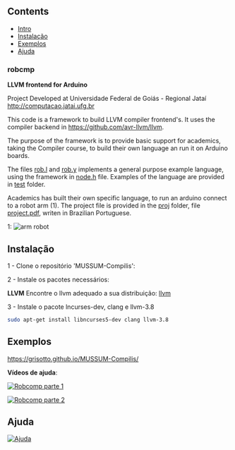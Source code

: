 ## Contents

- [Intro](#robcmp)
- [Instalação](#Installation)
- [Exemplos](#Exemplos)
- [Ajuda](#Ajuda)


<a name="robcmp"></a>
### robcmp
**LLVM frontend for Arduino**

Project Developed at Universidade Federal de Goiás - Regional Jataí
http://computacao.jatai.ufg.br

This code is a framework to build LLVM compiler frontend's. It uses the compiler backend in https://github.com/avr-llvm/llvm.

The purpose of the framework is to provide basic support for academics, taking the Compiler course, to build their own language an run it on Arduino boards.

The files [rob.l](/rob.l) and [rob.y](/rob.l) implements a general purpose example language, using the framework in [node.h](/node.h) file. Examples of the language are provided in [test](/test) folder.

Academics has built their own specific language, to run an arduino connect to a robot arm (1). The project file is provided in the [proj](/proj) folder, file [project.pdf](/proj/project.pdf), writen in Brazilian Portuguese.


1:
![arm robot](/proj/robotarm.jpg)

<a name="Installation"></a>
## Instalação

1 - Clone o repositório 'MUSSUM-Compilis':

2 - Instale os pacotes necessários:

**LLVM** Encontre o llvm adequado a sua distribuição:
[llvm](http://apt.llvm.org/)

3 - Instale o pacote lncurses-dev, clang e llvm-3.8

```bash
sudo apt-get install libncurses5-dev clang llvm-3.8
```
<a name="Exemplos"></a>
## Exemplos

https://grisotto.github.io/MUSSUM-Compilis/

**Vídeos de ajuda**:


[![Robcomp parte 1](http://i3.ytimg.com/vi/0sjMMcToySM/hqdefault.jpg)](https://www.youtube.com/watch?v=0sjMMcToySM&list=PLgDl66NdlckmEInm5MZruTB8ny3vGkXKH&index=1 "Robcomp parte 1")

[![Robcomp parte 2](http://i3.ytimg.com/vi/tcHpQz9_d8g/hqdefault.jpg)](https://www.youtube.com/watch?v=tcHpQz9_d8g&index=2&list=PLgDl66NdlckmEInm5MZruTB8ny3vGkXKH "Robcomp parte 2")


<a name="Ajuda"></a>
## Ajuda

[![Ajuda](http://i3.ytimg.com/vi/tcHpQz9_d8g/hqdefault.jpg)](https://youtu.be/mOZxzxgxUx4?t=15s "Ambulância preta")




